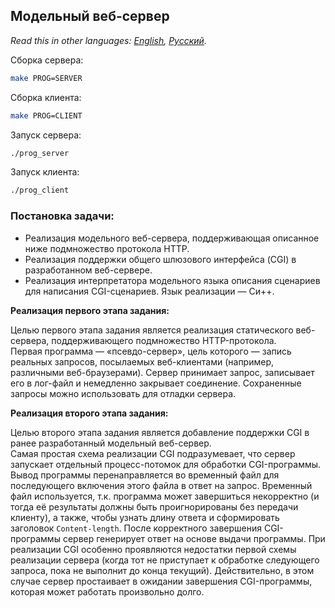## Модельный веб-сервер

*Read this in other languages: [English](README.md), [Русский](README.ru.md).*

Сборка сервера:
```bash
make PROG=SERVER
```

Сборка клиента:
```bash
make PROG=CLIENT
```

Запуск сервера:
```bash
./prog_server
```

Запуск клиента:
```bash
./prog_client 
```

### Постановка задачи:
- Реализация модельного веб-сервера, поддерживающая описанное ниже подмножество протокола HTTP.
- Реализация поддержки общего шлюзового интерфейса (CGI) в разработанном веб-сервере.
- Реализация интерпретатора модельного языка описания сценариев для написания CGI-сценариев. Язык реализации — Си++.

<b>Реализация первого этапа задания:</b>

Целью первого этапа задания является реализация статического веб-сервера, поддерживающего подмножество HTTP-протокола. <br>
Первая программа — «псевдо-сервер», цель которого — запись реальных запросов, посылаемых веб-клиентами (например, различными веб-браузерами). Сервер принимает запрос, записывает его в лог-файл и немедленно закрывает соединение. Сохраненные запросы можно использовать для отладки сервера. <br>

<b>Реализация второго этапа задания:</b>

Целью второго этапа задания является добавление поддержки CGI в ранее разработанный модельный веб-сервер. <br>
Самая простая схема реализации CGI подразумевает, что сервер запускает отдельный процесс-потомок для обработки CGI-программы. Вывод программы перенаправляется во временный файл для последующего включения этого файла в ответ на запрос. Временный файл используется, т.к. программа может завершиться некорректно (и тогда её результаты должны быть проигнорированы без передачи клиенту), а также, чтобы узнать длину ответа и сформировать заголовок `Content-length`. После корректного завершения CGI-программы сервер генерирует ответ на основе выдачи программы.
При реализации CGI особенно проявляются недостатки первой схемы реализации сервера (когда тот не приступает к обработке следующего запроса, пока не выполнит до конца текущий). Действительно, в этом случае сервер простаивает в ожидании завершения CGI-программы, которая может работать произвольно долго.
